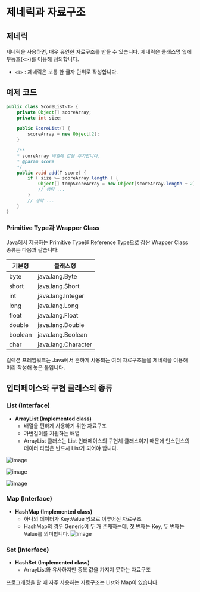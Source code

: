 # 제네릭과 자료구조

## 제네릭
제네릭을 사용하면, 매우 유연한 자료구조를 만들 수 있습니다. 제네릭은 클래스명 옆에 부등호(<>)를 이용해 정의합니다.

- `<T>` : 제네릭은 보통 한 글자 단위로 작성합니다.

## 예제 코드
```java
public class ScoreList<T> {
    private Object[] scoreArray;
    private int size;

    public ScoreList() {
        scoreArray = new Object[2];
    }

    /**
    * scoreArray 배열에 값을 추가합니다.
    * @param score
    */
    public void add(T score) {
        if ( size >= scoreArray.length ) {
            Object[] tempScoreArray = new Object[scoreArray.length + 2];
            // 생략 ...
        }
        // 생략 ...
    }
}
```

### Primitive Type과 Wrapper Class
Java에서 제공하는 Primitive Type을 Reference Type으로 감싼 Wrapper Class 종류는 다음과 같습니다:

| 기본형 | 클래스형             |
|--------|---------------------|
| byte   | java.lang.Byte      |
| short  | java.lang.Short     |
| int    | java.lang.Integer   |
| long   | java.lang.Long      |
| float  | java.lang.Float     |
| double | java.lang.Double    |
| boolean| java.lang.Boolean   |
| char   | java.lang.Character |

컬렉션 프레임워크는 Java에서 흔하게 사용되는 여러 자료구조들을 제네릭을 이용해 미리 작성해 놓은 툴입니다.

## 인터페이스와 구현 클래스의 종류

### List (Interface)
- **ArrayList (Implemented class)**
  - 배열을 편하게 사용하기 위한 자료구조
  - 가변길이를 지원하는 배열
  - ArrayList 클래스는 List 인터페이스의 구현체 클래스이기 때문에 인스턴스의 데이터 타입은 반드시 List가 되어야 합니다.

![image](https://github.com/user-attachments/assets/4fae0542-d2ae-4746-920f-605fdb552932)

![image](https://github.com/user-attachments/assets/157408aa-f021-4a8d-8d65-278e40dd9089)

![image](https://github.com/user-attachments/assets/1426d984-25a6-4e30-aec0-4d9f78713ae2)




### Map (Interface)
- **HashMap (Implemented class)**
  - 하나의 데이터가 Key:Value 쌍으로 이루어진 자료구조
  - HashMap의 경우 Generic이 두 개 존재하는데, 첫 번째는 Key, 두 번째는 Value를 의미합니다.
![image](https://github.com/user-attachments/assets/a0f0a533-31b9-4f7d-a623-adf0376f19bd)


### Set (Interface)
- **HashSet (Implemented class)**
  - ArrayList와 유사하지만 중복 값을 가지지 못하는 자료구조

프로그래밍을 할 때 자주 사용하는 자료구조는 List와 Map이 있습니다.


